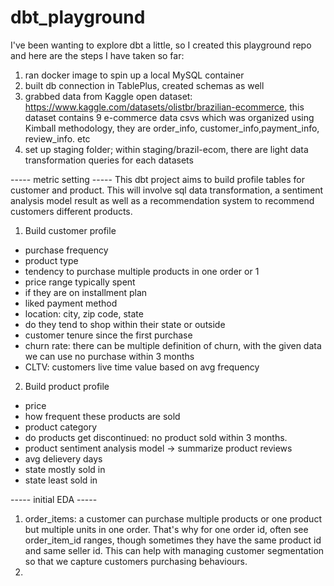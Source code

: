 # dbt_playground

I've been wanting to explore dbt a little, so I created this playground repo and here are the steps I have taken so far:

1. ran docker image to spin up a local MySQL container
2. built db connection in TablePlus, created schemas as well
3. grabbed data from Kaggle open dataset: https://www.kaggle.com/datasets/olistbr/brazilian-ecommerce, this dataset contains 9 e-commerce data csvs which was organized using Kimball methodology, they are order_info, customer_info,payment_info, review_info. etc
4. set up staging folder; within staging/brazil-ecom, there are light data transformation queries for each datasets






----- metric setting -----
This dbt project aims to build profile tables for customer and product. This will involve sql data transformation, a sentiment analysis model result as well as a recommendation system to recommend customers different products. 

1. Build customer profile 
- purchase frequency
- product type
- tendency to purchase multiple products in one order or 1
- price range typically spent
- if they are on installment plan
- liked payment method
- location: city, zip code, state
- do they tend to shop within their state or outside 
- customer tenure since the first purchase 
- churn rate: there can be multiple definition of churn, with the given data we can use no purchase within 3 months 
- CLTV: customers live time value based on avg frequency 

2. Build product profile 
- price 
- how frequent these products are sold 
- product category
- do products get discontinued: no product sold within 3 months. 
- product sentiment analysis model -> summarize product reviews 
- avg delievery days
- state mostly sold in 
- state least sold in 

----- initial EDA -----

1. order_items: a customer can purchase multiple products or one product but multiple units in one order. That's why for one order id, often see order_item_id ranges, though sometimes they have the same product id and same seller id. This can help with managing customer segmentation so that we capture customers purchasing behaviours. 
2.